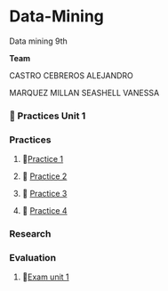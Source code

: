 
# Data-Mining
Data mining 9th

  **Team**

CASTRO CEBREROS ALEJANDRO

MARQUEZ MILLAN SEASHELL VANESSA

### :open_file_folder: Practices Unit 1

### Practices

1.  :page_facing_up:[Practice 1](Unit-1/Practices/PDF/../../PDF/Practice1.md)

2. :page_facing_up: [Practice 2](Unit-1/Practices/PDF/../../PDF/Practice%202.md)

3. :page_facing_up: [Practice 3](Unit-1/Practices/PDF/../../PDF/Practice3.md)
4.  :page_facing_up: [Practice 4](Unit-1/Practices/../PDF/Practice4.md)

### Research

### Evaluation

1.  :page_facing_up:[Exam unit 1](Unit-1/ExamUnit1.R)